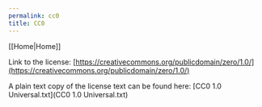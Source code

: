 ```yaml
---
permalink: cc0
title: CC0
---
```


[[Home|Home]]

Link to the license: [https://creativecommons.org/publicdomain/zero/1.0/](https://creativecommons.org/publicdomain/zero/1.0/)

A plain text copy of the license text can be found here: [CC0 1.0 Universal.txt](CC0 1.0 Universal.txt)
